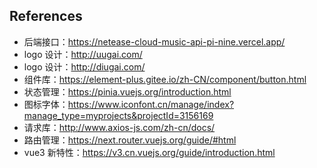 ## References

- 后端接口：https://netease-cloud-music-api-pi-nine.vercel.app/
- logo 设计：http://uugai.com/
- logo 设计：http://diugai.com/
- 组件库：https://element-plus.gitee.io/zh-CN/component/button.html
- 状态管理：https://pinia.vuejs.org/introduction.html
- 图标字体：https://www.iconfont.cn/manage/index?manage_type=myprojects&projectId=3156169
- 请求库：http://www.axios-js.com/zh-cn/docs/
- 路由管理：https://next.router.vuejs.org/guide/#html
- vue3 新特性：https://v3.cn.vuejs.org/guide/introduction.html
